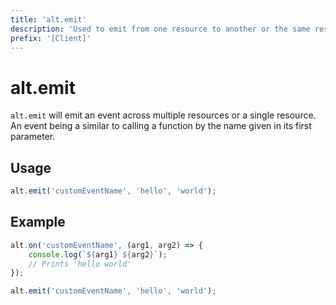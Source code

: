 ```yaml
---
title: 'alt.emit'
description: 'Used to emit from one resource to another or the same resource.'
prefix: '[Client]'
---
```


# alt.emit

`alt.emit` will emit an event across multiple resources or a single resource. An event being a similar to calling a function by the name given in its first parameter.

## Usage
```js
alt.emit('customEventName', 'hello', 'world');
```

## Example

```js
alt.on('customEventName', (arg1, arg2) => {
    console.log(`${arg1} ${arg2}`);
    // Prints 'hello world'
});

alt.emit('customEventName', 'hello', 'world');
```
